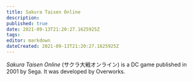 ```yaml
---
title: Sakura Taisen Online
description: 
published: true
date: 2021-09-13T21:20:27.1625925Z 
tags: 
editor: markdown
dateCreated: 2021-09-13T21:20:27.1625925Z
---
```

_Sakura Taisen Online_ (<span lang='ja'>サクラ大戦オンライン</span>) is a DC game published in 2001 by Sega.
It was developed by Overworks.
